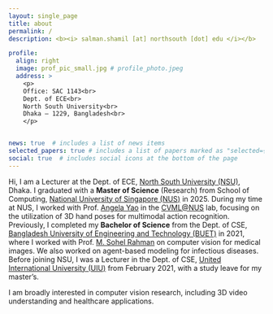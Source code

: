 ```yaml
---
layout: single_page
title: about
permalink: /
description: <b><i> salman.shamil [at] northsouth [dot] edu </i></b>

profile:
  align: right
  image: prof_pic_small.jpg # profile_photo.jpeg
  address: >
    <p> 
    Office: SAC 1143<br>
    Dept. of ECE<br>
    North South University<br>
    Dhaka – 1229, Bangladesh<br>
    </p>


news: true  # includes a list of news items
selected_papers: true # includes a list of papers marked as "selected={true}"
social: true  # includes social icons at the bottom of the page
---
```


Hi, I am a Lecturer at the Dept. of ECE, <a href="https://ece.northsouth.edu/">North South University (NSU)</a>, Dhaka. I graduated with a <b>Master of Science</b> (Research) from School of Computing, <a href="https://nus.edu.sg/">National University of Singapore (NUS)</a> in 2025. During my time at NUS, I worked with Prof. <a href="https://www.comp.nus.edu.sg/~ayao/">Angela Yao</a> in the <a href="https://cvml.comp.nus.edu.sg/">CVML@NUS</a> lab, focusing on the utilization of 3D hand poses for multimodal action recognition. Previously, I completed my <b>Bachelor of Science</b> from the Dept. of CSE, <a href="https://www.buet.ac.bd/web/">Bangladesh University of Engineering and Technology (BUET)</a> in 2021, where I worked with Prof. <a href="http://msrahman.buet.ac.bd/">M. Sohel Rahman</a> on computer vision for medical images. We also worked on agent-based modeling for infectious diseases. Before joining NSU, I was a Lecturer in the Dept. of CSE, <a href="https://cse.uiu.ac.bd/">United International University (UIU)</a> from February 2021, with a study leave for my master’s.

I am broadly interested in computer vision research, including 3D video understanding and healthcare applications.


<!-- <p style="font-size:18px; font-family:'Libre Baskerville'"><i><b>P.S. </b>You can use "Salman" only as my first name</i></p> -->